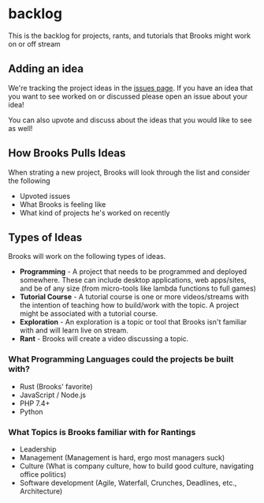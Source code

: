 # backlog
This is the backlog for projects, rants, and tutorials that Brooks might work on or off stream

## Adding an idea

We're tracking the project ideas in the [issues page](https://github.com/brooks-builds/backlog/issues). If you have an idea that you want to see worked on or discussed please open an issue about your idea!

You can also upvote and discuss about the ideas that you would like to see as well!

## How Brooks Pulls Ideas

When strating a new project, Brooks will look through the list and consider the following

- Upvoted issues
- What Brooks is feeling like
- What kind of projects he's worked on recently

## Types of Ideas

Brooks will work on the following types of ideas.

- **Programming** - A project that needs to be programmed and deployed somewhere. These can include desktop applications, web apps/sites, and be of any size (from micro-tools like lambda functions to full games)
- **Tutorial Course** - A tutorial course is one or more videos/streams with the intention of teaching how to build/work with the topic. A project might be associated with a tutorial course.
- **Exploration** - An exploration is a topic or tool that Brooks isn't familiar with and will learn live on stream.
- **Rant** - Brooks will create a video discussing a topic.

### What Programming Languages could the projects be built with?

- Rust (Brooks' favorite)
- JavaScript / Node.js
- PHP 7.4+
- Python

### What Topics is Brooks familiar with for Rantings

- Leadership
- Management (Management is hard, ergo most managers suck)
- Culture (What is company culture, how to build good culture, navigating office politics)
- Software development (Agile, Waterfall, Crunches, Deadlines, etc., Architecture)
